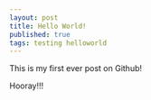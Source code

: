 ```yaml
---
layout: post
title: Hello World!
published: true
tags: testing helloworld
---
```

This is my first ever post on Github! 

Hooray!!!
